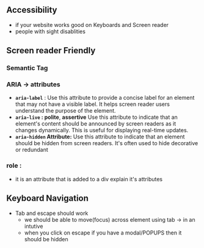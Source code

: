 ## Accessibility 
* if your website works good on Keyboards and Screen reader
* people with sight disablities

## Screen reader Friendly
### Semantic Tag
### ARIA -> attributes
*  **`aria-label`** : Use this attribute to provide a concise label for an element that may not have a visible label. It helps screen reader users understand the purpose of the element.
* **`aria-live` : polite**, **assertive** Use this attribute to indicate that an element's content should be announced by screen readers as it changes dynamically. This is useful for displaying real-time updates.
* **`aria-hidden` Attribute:** Use this attribute to indicate that an element should be hidden from screen readers. It's often used to hide decorative or redundant
### role : 
* it is an attribute that is added to a div explain it's attributes

## Keyboard Navigation 
*  Tab and escape should work 
   *  we should be able to move(focus) across element using tab -> in an intutive 
   * when you click on escape if you have a modal/POPUPS then it should be hidden
    




